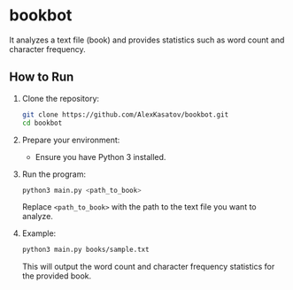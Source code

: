 # bookbot

It analyzes a text file (book) and provides statistics such as word count and character frequency.

## How to Run

1. Clone the repository:

   ```bash
   git clone https://github.com/AlexKasatov/bookbot.git
   cd bookbot
   ```

2. Prepare your environment:

   - Ensure you have Python 3 installed.

3. Run the program:

   ```bash
   python3 main.py <path_to_book>
   ```

   Replace `<path_to_book>` with the path to the text file you want to analyze.

4. Example:

   ```bash
   python3 main.py books/sample.txt
   ```

   This will output the word count and character frequency statistics for the provided book.
